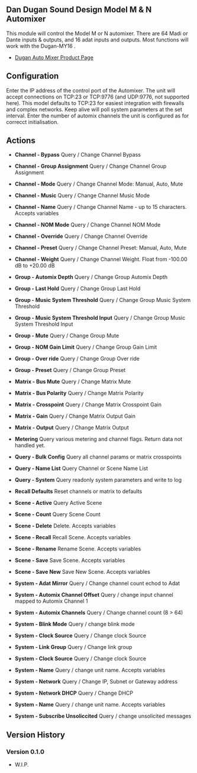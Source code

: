 ## Dan Dugan Sound Design Model M & N Automixer

This module will control the Model M or N automixer. There are 64 Madi or Dante inputs & outputs, and 16 adat inputs and outputs.
Most functions will work with the Dugan-MY16 .

- [Dugan Auto Mixer Product Page](https://www.dandugan.com/products/)

## Configuration
Enter the IP address of the control port of the Automixer. The unit will accept connections on TCP:23 or TCP:9776 (and UDP:9776, not supported here). This model defaults to TCP:23 for easiest integration with firewalls and complex networks. Keep alive will poll system parameters at the set interval. Enter the number of automix channels the unit is configured as for correcct initialisation.

## Actions
- **Channel - Bypass** Query / Change Channel Bypass
- **Channel - Group Assignment** Query / Change Channel Group Assignment
- **Channel - Mode** Query / Change Channel Mode: Manual, Auto, Mute
- **Channel - Music** Query / Change Channel Music Mode
- **Channel - Name** Query / Change Channel Name - up to 15 characters.  Accepts variables
- **Channel - NOM Mode** Query / Change Channel NOM Mode
- **Channel - Override** Query / Change Channel Override
- **Channel - Preset** Query / Change Channel Preset: Manual, Auto, Mute
- **Channel - Weight** Query / Change Channel Weight. Float from -100.00 dB to +20.00 dB

- **Group - Automix Depth** Query / Change Group Automix Depth
- **Group - Last Hold** Query / Change Group Last Hold
- **Group - Music System Threshold** Query / Change Group Music System Threshold
- **Group - Music System Threshold Input** Query / Change Group Music System Threshold Input
- **Group - Mute** Query / Change Group Mute
- **Group - NOM Gain Limit** Query / Change Group Gain Limit
- **Group - Over ride** Query / Change Group Over ride
- **Group - Preset** Query / Change Group Preset

- **Matrix - Bus Mute** Query / Change Matrix Mute
- **Matrix - Bus Polarity** Query / Change Matrix Polarity
- **Matrix - Crosspoint** Query / Change Matrix Crosspoint Gain
- **Matrix - Gain** Query / Change Matrix Output Gain
- **Matrix - Output** Query / Change Matrix Output

- **Metering** Query various metering and channel flags. Return data not handled yet.

- **Query - Bulk Config** Query all channel params or matrix crosspoints
- **Query - Name List** Query Channel or Scene Name List
- **Query - System** Query readonly system parameters and write to log

- **Recall Defaults** Reset channels or matrix to defaults

- **Scene - Active** Query Active Scene
- **Scene - Count** Query Scene Count
- **Scene - Delete** Delete. Accepts variables
- **Scene - Recall** Recall Scene. Accepts variables
- **Scene - Rename** Rename Scene. Accepts variables
- **Scene - Save** Save Scene. Accepts variables
- **Scene - Save New** Save New Scene. Accepts variables

- **System - Adat Mirror** Query / Change channel count echod to Adat
- **System - Automix Channel Offset** Query / change input channel mapped to Automix Channel 1
- **System - Automix Channels** Query / Change channel count (8 > 64)
- **System - Blink Mode** Query / change blink mode
- **System - Clock Source** Query / Change clock Source
- **System - Link Group** Query / Change link group
- **System - Clock Source** Query / Change clock Source
- **System - Name** Query / change unit name. Accepts variables
- **System - Network** Query / Change IP, Subnet or Gateway address
- **System - Network DHCP** Query / Change DHCP 
- **System - Name** Query / change unit name. Accepts variables
- **System - Subscribe Unsoliccited** Query / change unsolicited messages

## Version History

### Version 0.1.0
- W.I.P.